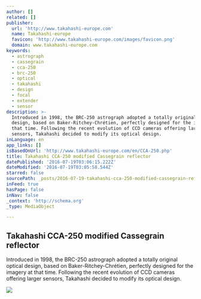 ```yaml
---
author: []
related: []
publisher:
  url: 'http://www.takahashi-europe.com'
  name: Takahashi-europe
  favicon: 'http://www.takahashi-europe.com/images/favicon.png'
  domain: www.takahashi-europe.com
keywords:
  - astrograph
  - cassegrain
  - cca-250
  - brc-250
  - optical
  - takahashi
  - design
  - focal
  - extender
  - sensor
description: >-
  Introduced in 1998, the BRC-250 astrograph adopted a totally original optical
  design, based on Baker-Ritchey-Chrétien, perfectly designed for the imagery at
  that time. Following the recent evolution of CCD cameras offering larger
  sensors, Takahashi decided to modify its optical design.
inLanguage: en
app_links: []
isBasedOnUrl: 'http://www.takahashi-europe.com/en/CCA-250.php'
title: Takahashi CCA-250 modified Cassegrain reflector
datePublished: '2016-07-19T03:06:15.222Z'
dateModified: '2016-07-19T03:05:58.544Z'
starred: false
sourcePath: _posts/2016-07-19-takahashi-cca-250-modified-cassegrain-reflector.md
inFeed: true
hasPage: false
inNav: false
_context: 'http://schema.org'
_type: MediaObject

---
```

<article style=""><h1>Takahashi CCA-250 modified Cassegrain reflector</h1><p>Introduced in 1998, the BRC-250 astrograph adopted a totally original optical design, based on Baker-Ritchey-Chrétien, perfectly designed for the imagery at that time. Following the recent evolution of CCD cameras offering larger sensors, Takahashi decided to modify its optical design.</p><img src="http://www.takahashi-europe.com/images/products/cca250/CCA-250_angle_300.jpg" /></article>